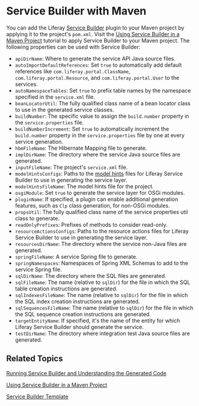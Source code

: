 # Service Builder with Maven [](id=service-builder-with-maven)

You can add the Liferay
[Service Builder](/develop/tutorials/-/knowledge_base/7-0/what-is-service-builder)
plugin to your Maven project by applying it to the project's `pom.xml`. Visit
the [Using Service Builder in a Maven Project](/develop/tutorials/-/knowledge_base/7-0/using-service-builder-in-a-maven-project)
tutorial to apply Service Builder to your Maven project. The following
properties can be used with Service Builder: 

- `apiDirName`: Where to generate the service API Java source files.
- `autoImportDefaultReferences`: Set `true` to automatically add default
   references like `com.liferay.portal.ClassName`,
   `com.liferay.portal.Resource`, and `com.liferay.portal.User` to the
   services.
- `autoNamespaceTables`: Set `true` to prefix table names by the namespace
   specified in the `service.xml` file.
- `beanLocatorUtil`: The fully qualified class name of a bean locator class to
   use in the generated service classes.
- `buildNumber`: The specific value to assign the `build.number` property in the
   `service.properties` file.
- `buildNumberIncrement`: Set `true` to automatically increment the
   `build.number` property in the `service.properties` file by one at every
   service generation.
- `hbmFileName`: The Hibernate Mapping file to generate.
- `implDirName`: The directory where the service Java source files are
   generated.
- `inputFileName`: The project's `service.xml` file.
- `modelHintsConfigs`: Paths to the
   [model hints](/develop/tutorials/-/knowledge_base/7-0/customizing-model-entities-with-model-hints)
   files for Liferay Service Builder to use in generating the service layer.
- `modelHintsFileName`: The model hints file for the project.
- `osgiModule`: Set `true` to generate the service layer for OSGi modules.
- `pluginName`: If specified, a plugin can enable additional generation
   features, such as `Clp` class generation, for non-OSGi modules.
- `propsUtil`: The fully qualified class name of the service properties util
   class to generate.
- `readOnlyPrefixes`: Prefixes of methods to consider read-only.
- `resourceActionsConfigs`: Paths to the resource actions files for Liferay
   Service Builder to use in generating the service layer.
- `resourcesDirName`: The directory where the service non-Java files are
   generated.
- `springFileName`: A service Spring file to generate.
- `springNamespaces`: Namespaces of Spring XML Schemas to add to the service
   Spring file.
- `sqlDirName`: The directory where the SQL files are generated.
- `sqlFileName`: The name (relative to `sqlDir`) for the file in which the SQL
   table creation instructions are generated.
- `sqlIndexesFileName`: The name (relative to `sqlDir`) for the file in which
   the SQL index creation instructions are generated.
- `sqlSequencesFileName`: The name (relative to `sqlDir`) for the file in which
   the SQL sequence creation instructions are generated.
- `targetEntityName`: If specified, it's the name of the entity for which
   Liferay Service Builder should generate the service.
- `testDirName`: The directory where integration test Java source files are
   generated.

<!--
- `mergeModelHintsConfigs`: 
- `mergeReadOnlyPrefixes`: 
- `mergeResourceActionsConfigs`: 
-->

## Related Topics  [](id=related-topics)

[Running Service Builder and Understanding the Generated Code](/develop/tutorials/-/knowledge_base/7-0/running-service-builder-and-understanding-the-generated-code)

[Using Service Builder in a Maven Project](/develop/tutorials/-/knowledge_base/7-0/using-service-builder-in-a-maven-project)

[Service Builder Template](/develop/reference/-/knowledge_base/7-0/using-the-service-builder-template)